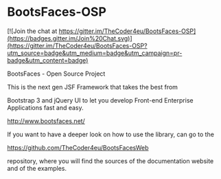 BootsFaces-OSP
==============

[![Join the chat at https://gitter.im/TheCoder4eu/BootsFaces-OSP](https://badges.gitter.im/Join%20Chat.svg)](https://gitter.im/TheCoder4eu/BootsFaces-OSP?utm_source=badge&utm_medium=badge&utm_campaign=pr-badge&utm_content=badge)

BootsFaces - Open Source Project

This is the next gen JSF Framework that takes the best from

Bootstrap 3 and jQuery UI to let you develop Front-end Enterprise Applications fast and easy.

http://www.bootsfaces.net/



If you want to have a deeper look on how to use the library, can go to the 

https://github.com/TheCoder4eu/BootsFacesWeb

repository, where you will find the sources of the documentation website and of the examples.
